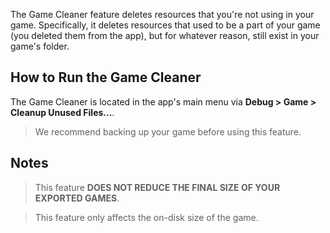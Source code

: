 The Game Cleaner feature deletes resources that you're not using in your game. Specifically, it deletes resources that used to be a part of your game (you deleted them from the app), 
but for whatever reason, still exist in your game's folder.

## How to Run the Game Cleaner

The Game Cleaner is located in the app's main menu via **Debug > Game > Cleanup Unused Files...**. 

> We recommend backing up your game before using this feature.

## Notes

> This feature **DOES NOT REDUCE THE FINAL SIZE OF YOUR EXPORTED GAMES**. 

> This feature only affects the on-disk size of the game.
